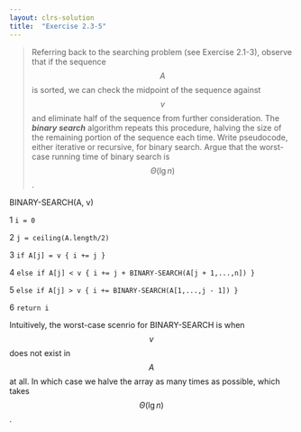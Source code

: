 ```yaml
---
layout: clrs-solution
title:  "Exercise 2.3-5"
---
```

>Referring back to the searching problem (see Exercise 2.1-3), observe that if the sequence $$A$$ is sorted, we can check the midpoint of the sequence against $$v$$ and eliminate half of the sequence from further consideration. The ***binary search*** algorithm repeats this procedure, halving the size of the remaining portion of the sequence each time. Write pseudocode, either iterative or recursive, for binary search. Argue that the worst-case running time of binary search is $$\Theta(\lg n)$$.

BINARY-SEARCH(A, v)

1 `i = 0`

2 `j = ceiling(A.length/2)`

3 `if A[j] = v { i += j }`

4 `else if A[j] < v { i += j + BINARY-SEARCH(A[j + 1,...,n]) }`

5 `else if A[j] > v { i += BINARY-SEARCH(A[1,...,j - 1]) }`

6 `return i`

Intuitively, the worst-case scenrio for BINARY-SEARCH is when $$v$$ does not exist in $$A$$ at all. In which case we halve the array as many times as possible, which takes $$\Theta(\lg n)$$.